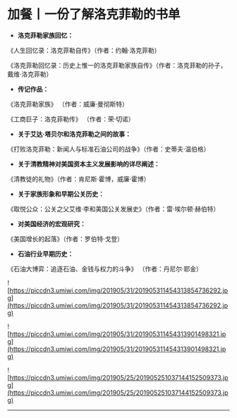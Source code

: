 # 加餐丨一份了解洛克菲勒的书单

* **洛克菲勒家族回忆：** 

《人生回忆录：洛克菲勒自传》（作者：约翰·洛克菲勒）

《洛克菲勒回忆录：历史上惟一的洛克菲勒家族自传》（作者：洛克菲勒的孙子，戴维·洛克菲勒）

* **传记作品：** 

《洛克菲勒家族》 （作者：威廉·曼彻斯特）

《工商巨子：洛克菲勒传》 （作者：荣·切诺）

* **关于艾达·塔贝尔和洛克菲勒之间的故事：** 

《打败洛克菲勒：新闻人与标准石油公司的战争》（作者：史蒂夫·温伯格）

* **关于清教精神对美国资本主义发展影响的详尽阐述：** 

《清教徒的礼物》（作者：肯尼斯·霍博，威廉·霍博）

* **关于家族形象和早期公关历史：** 

《取悦公众：公关之父艾维·李和美国公关发展史》（作者：雷·埃尔顿·赫伯特）

* **对美国经济的宏观研究：** 

《美国增长的起落》（作者：罗伯特·戈登）

* **石油行业早期历史：** 

《石油大博弈：追逐石油、金钱与权力的斗争》 （作者：丹尼尔·耶金）

![https://piccdn3.umiwi.com/img/201905/31/201905311454313854736292.jpg](https://piccdn3.umiwi.com/img/201905/31/201905311454313854736292.jpg)

![https://piccdn3.umiwi.com/img/201905/31/201905311454313901498321.jpg](https://piccdn3.umiwi.com/img/201905/31/201905311454313901498321.jpg)

![https://piccdn3.umiwi.com/img/201905/25/201905251037144152509373.jpg](https://piccdn3.umiwi.com/img/201905/25/201905251037144152509373.jpg)

---
